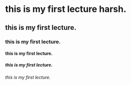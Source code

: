 # this is my first lecture harsh.
## this is my first lecture.
### this is my first lecture.
#### this is my first lecture.
##### this is my first lecture.
###### this is my first lecture.
